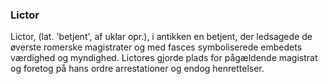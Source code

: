### Lictor


Lictor, (lat. 'betjent', af uklar opr.), i antikken en betjent, der ledsagede de øverste romerske magistrater og med fasces symboliserede embedets værdighed og myndighed. Lictores gjorde plads for pågældende magistrat og foretog på hans ordre arrestationer og endog henrettelser.